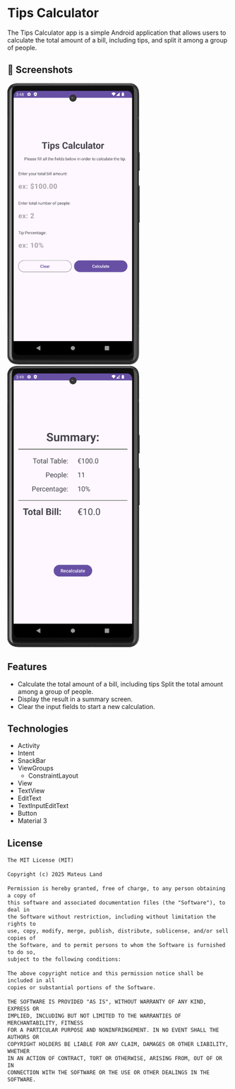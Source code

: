 # Tips Calculator
The Tips Calculator app is a simple Android application that allows users to calculate the total amount of a bill, including tips, and split it among a group of people.

## :camera_flash: Screenshots
<!-- You can add more screenshots here if you like -->
<img src="https://github.com/MateusLand/TipsCalculator/blob/facca152ca02ec4c5369538c98b10077de35067a/screenshot1.png" width=300/> <img src="https://github.com/MateusLand/TipsCalculator/blob/facca152ca02ec4c5369538c98b10077de35067a/screenshot2.png" width=300/>

## Features
- Calculate the total amount of a bill, including tips Split the total amount among a group of people.
-  Display the result in a summary screen.
-  Clear the input fields to start a new calculation.

## Technologies
- Activity
- Intent
- SnackBar
- ViewGroups
  - ConstraintLayout
- View
- TextView
- EditText
- TextInputEditText
- Button
- Material 3


## License
```
The MIT License (MIT)

Copyright (c) 2025 Mateus Land

Permission is hereby granted, free of charge, to any person obtaining a copy of
this software and associated documentation files (the "Software"), to deal in
the Software without restriction, including without limitation the rights to
use, copy, modify, merge, publish, distribute, sublicense, and/or sell copies of
the Software, and to permit persons to whom the Software is furnished to do so,
subject to the following conditions:

The above copyright notice and this permission notice shall be included in all
copies or substantial portions of the Software.

THE SOFTWARE IS PROVIDED "AS IS", WITHOUT WARRANTY OF ANY KIND, EXPRESS OR
IMPLIED, INCLUDING BUT NOT LIMITED TO THE WARRANTIES OF MERCHANTABILITY, FITNESS
FOR A PARTICULAR PURPOSE AND NONINFRINGEMENT. IN NO EVENT SHALL THE AUTHORS OR
COPYRIGHT HOLDERS BE LIABLE FOR ANY CLAIM, DAMAGES OR OTHER LIABILITY, WHETHER
IN AN ACTION OF CONTRACT, TORT OR OTHERWISE, ARISING FROM, OUT OF OR IN
CONNECTION WITH THE SOFTWARE OR THE USE OR OTHER DEALINGS IN THE SOFTWARE.
```

